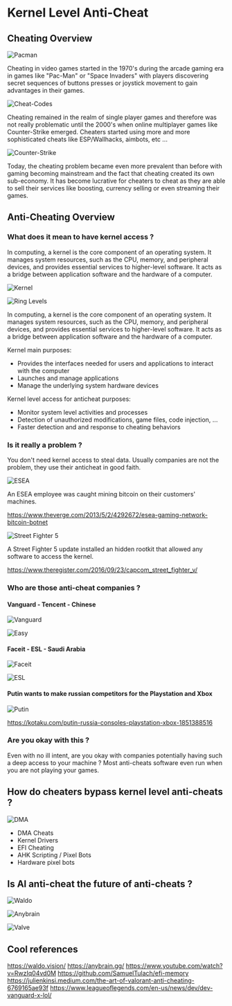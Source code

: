 # Kernel Level Anti-Cheat

## Cheating Overview

![Pacman](/Assets/pacman.png)

Cheating in video games started in the 1970's during the arcade gaming era in games like "Pac-Man" or "Space Invaders" with players discovering secret sequences of buttons presses or joystick movement to gain advantages in their games. 

![Cheat-Codes](/Assets/cheat-codes.jpg)

Cheating remained in the realm of single player games and therefore was not really problematic until the 2000's when online multiplayer games like Counter-Strike emerged. Cheaters started using more and more sophisticated cheats like ESP/Wallhacks, aimbots, etc ... 

![Counter-Strike](/Assets/counter-strike.jpg)

Today, the cheating problem became even more prevalent than before with gaming becoming mainstream and the fact that cheating created its own sub-economy. It has become lucrative for cheaters to cheat as they are able to sell their services like boosting, currency selling or even streaming their games. 

## Anti-Cheating Overview

### What does it mean to have kernel access ? 

In computing, a kernel is the core component of an operating system. It manages system resources, such as the CPU, memory, and peripheral devices, and provides essential services to higher-level software. It acts as a bridge between application software and the hardware of a computer.

![Kernel](/Assets/kernel.png)

![Ring Levels](/Assets/ring-level.png)

In computing, a kernel is the core component of an operating system. It manages system resources, such as the CPU, memory, and peripheral devices, and provides essential services to higher-level software. It acts as a bridge between application software and the hardware of a computer.

Kernel main purposes: 

- Provides the interfaces needed for users and applications to interact with the computer
- Launches and manage applications
- Manage the underlying system hardware devices

Kernel level access for anticheat purposes: 

- Monitor system level activities and processes
- Detection of unauthorized modifications, game files, code injection, ...
- Faster detection and and response to cheating behaviors

### Is it really a problem ? 

You don't need kernel access to steal data. Usually companies are not the problem, they use their anticheat in good faith.

![ESEA](/Assets/esea.png)

An ESEA employee was caught mining bitcoin on their customers' machines.

https://www.theverge.com/2013/5/2/4292672/esea-gaming-network-bitcoin-botnet

![Street Fighter 5](/Assets/street-fighter.png)

A Street Fighter 5 update installed an hidden rootkit that allowed any software to access the kernel.

https://www.theregister.com/2016/09/23/capcom_street_fighter_v/

### Who are those anti-cheat companies ?

#### Vanguard - Tencent - Chinese

![Vanguard](/Assets/vanguard.jpg)

![Easy](/Assets/easy.jpg)

#### Faceit - ESL - Saudi Arabia

![Faceit](/Assets/faceit.jpg)

![ESL](/Assets/esl.png)

#### Putin wants to make russian competitors for the Playstation and Xbox

![Putin](/Assets/putin.png)

https://kotaku.com/putin-russia-consoles-playstation-xbox-1851388516
### Are you okay with this ? 

Even with no ill intent, are you okay with companies potentially having such a deep access to your machine ? 
Most anti-cheats software even run when you are not playing your games.

## How do cheaters bypass kernel level anti-cheats ? 

![DMA](/Assets/dma.png)

- DMA Cheats
- Kernel Drivers
- EFI Cheating
- AHK Scripting / Pixel Bots
- Hardware pixel bots 

## Is AI anti-cheat the future of anti-cheats ? 

![Waldo](/Assets/waldo.png)

![Anybrain](/Assets/anybrain.png)

![Valve](/Assets/valve.jpg)

## Cool references 

https://waldo.vision/
https://anybrain.gg/
https://www.youtube.com/watch?v=RwzIq04vd0M
https://github.com/SamuelTulach/efi-memory
https://julienkinsi.medium.com/the-art-of-valorant-anti-cheating-6769165ae93f
https://www.leagueoflegends.com/en-us/news/dev/dev-vanguard-x-lol/